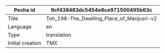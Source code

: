 |Pecha id | 9cf438483dc5454e8ce971500495b63c
| --- | --- 
|Title | Toh_196-The_Dwelling_Place_of_Manjusri-v2 
|Language | en
|Type | translation
|Initial creation | TMX